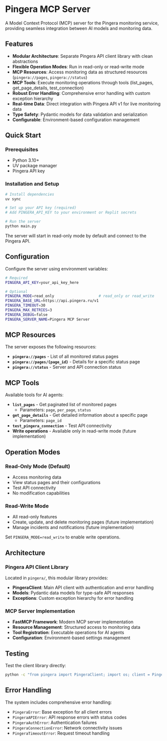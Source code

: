 # Pingera MCP Server

A Model Context Protocol (MCP) server for the Pingera monitoring service, providing seamless integration between AI models and monitoring data.

## Features

- **Modular Architecture**: Separate Pingera API client library with clean abstractions
- **Flexible Operation Modes**: Run in read-only or read-write mode
- **MCP Resources**: Access monitoring data as structured resources (`pingera://pages`, `pingera://status`)
- **MCP Tools**: Execute monitoring operations through tools (list_pages, get_page_details, test_connection)
- **Robust Error Handling**: Comprehensive error handling with custom exception hierarchy
- **Real-time Data**: Direct integration with Pingera API v1 for live monitoring data
- **Type Safety**: Pydantic models for data validation and serialization
- **Configurable**: Environment-based configuration management

## Quick Start

### Prerequisites
- Python 3.10+
- UV package manager
- Pingera API key

### Installation and Setup

```bash
# Install dependencies
uv sync

# Set up your API key (required)
# Add PINGERA_API_KEY to your environment or Replit secrets

# Run the server
python main.py
```

The server will start in read-only mode by default and connect to the Pingera API.

## Configuration

Configure the server using environment variables:

```bash
# Required
PINGERA_API_KEY=your_api_key_here

# Optional
PINGERA_MODE=read_only                    # read_only or read_write
PINGERA_BASE_URL=https://api.pingera.ru/v1
PINGERA_TIMEOUT=30
PINGERA_MAX_RETRIES=3
PINGERA_DEBUG=false
PINGERA_SERVER_NAME=Pingera MCP Server
```

## MCP Resources

The server exposes the following resources:

- **`pingera://pages`** - List of all monitored status pages
- **`pingera://pages/{page_id}`** - Details for a specific status page
- **`pingera://status`** - Server and API connection status

## MCP Tools

Available tools for AI agents:

- **`list_pages`** - Get paginated list of monitored pages
  - Parameters: `page`, `per_page`, `status`
- **`get_page_details`** - Get detailed information about a specific page
  - Parameters: `page_id`
- **`test_pingera_connection`** - Test API connectivity
- **Write operations** - Available only in read-write mode (future implementation)

## Operation Modes

### Read-Only Mode (Default)
- Access monitoring data
- View status pages and their configurations
- Test API connectivity
- No modification capabilities

### Read-Write Mode
- All read-only features
- Create, update, and delete monitoring pages (future implementation)
- Manage incidents and notifications (future implementation)

Set `PINGERA_MODE=read_write` to enable write operations.

## Architecture

### Pingera API Client Library
Located in `pingera/`, this modular library provides:

- **PingeraClient**: Main API client with authentication and error handling
- **Models**: Pydantic data models for type-safe API responses
- **Exceptions**: Custom exception hierarchy for error handling

### MCP Server Implementation
- **FastMCP Framework**: Modern MCP server implementation
- **Resource Management**: Structured access to monitoring data
- **Tool Registration**: Executable operations for AI agents
- **Configuration**: Environment-based settings management

## Testing

Test the client library directly:
```bash
python -c "from pingera import PingeraClient; import os; client = PingeraClient(os.getenv('PINGERA_API_KEY')); print(f'Pages: {len(client.get_pages().pages)}')"
```

## Error Handling

The system includes comprehensive error handling:
- `PingeraError`: Base exception for all client errors
- `PingeraAPIError`: API response errors with status codes
- `PingeraAuthError`: Authentication failures
- `PingeraConnectionError`: Network connectivity issues
- `PingeraTimeoutError`: Request timeout handling
